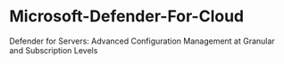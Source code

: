# Microsoft-Defender-For-Cloud
Defender for Servers: Advanced Configuration Management at Granular and Subscription Levels
